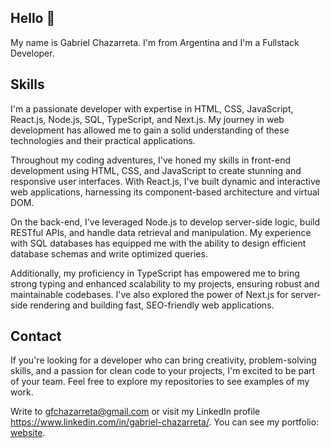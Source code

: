 ## Hello 👋
My name is Gabriel Chazarreta. I'm from Argentina and I'm a Fullstack Developer.

## Skills
I'm a passionate developer with expertise in HTML, CSS, JavaScript, React.js, Node.js, SQL, TypeScript, and Next.js. My journey in web development has allowed me to gain a solid understanding of these technologies and their practical applications.

Throughout my coding adventures, I've honed my skills in front-end development using HTML, CSS, and JavaScript to create stunning and responsive user interfaces. With React.js, I've built dynamic and interactive web applications, harnessing its component-based architecture and virtual DOM.

On the back-end, I've leveraged Node.js to develop server-side logic, build RESTful APIs, and handle data retrieval and manipulation. My experience with SQL databases has equipped me with the ability to design efficient database schemas and write optimized queries.

Additionally, my proficiency in TypeScript has empowered me to bring strong typing and enhanced scalability to my projects, ensuring robust and maintainable codebases. I've also explored the power of Next.js for server-side rendering and building fast, SEO-friendly web applications.

## Contact
If you're looking for a developer who can bring creativity, problem-solving skills, and a passion for clean code to your projects, I'm excited to be part of your team. Feel free to explore my repositories to see examples of my work.

Write to gfchazarreta@gmail.com or visit my LinkedIn profile https://www.linkedin.com/in/gabriel-chazarreta/.
You can see my portfolio: [website](https://portfolio-gfchaza.netlify.app/).
